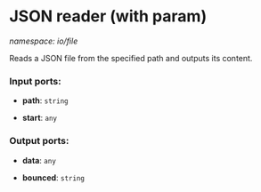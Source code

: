 # JSON reader (with param)

_namespace: io/file_

Reads a JSON file from the specified path and outputs its content.

### Input ports:

* __path__: ` string `


* __start__: ` any `

### Output ports:

* __data__: ` any `


* __bounced__: ` string `

